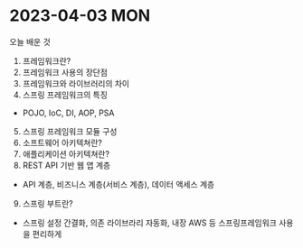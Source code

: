 
# 2023-04-03 MON

  오늘 배운 것

  1. 프레임워크란?
  2. 프레임워크 사용의 장단점
  3. 프레임워크와 라이브러리의 차이
  4. 스프링 프레임워크의 특징
  - POJO, IoC, DI, AOP, PSA
  5. 스프링 프레임워크 모듈 구성
  6. 소프트웨어 아키텍쳐란?
  7. 애플리케이션 아키텍쳐란?
  8. REST API 기반 웹 앱 계층
  - API 계층, 비즈니스 계층(서비스 계층), 데이터 액세스 계층
  9. 스프링 부트란?
  - 스프링 설정 간결화, 의존 라이브라리 자동화, 내장 AWS 등 스프링프레임워크 사용을 편리하게
 
